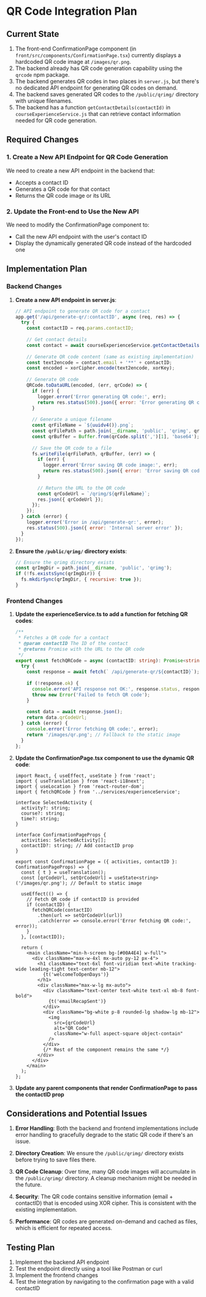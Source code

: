 # QR Code Integration Plan

## Current State
1. The front-end ConfirmationPage component (in `front/src/components/ConfirmationPage.tsx`) currently displays a hardcoded QR code image at `/images/qr.png`.
2. The backend already has QR code generation capability using the `qrcode` npm package.
3. The backend generates QR codes in two places in `server.js`, but there's no dedicated API endpoint for generating QR codes on demand.
4. The backend saves generated QR codes to the `/public/qrimg/` directory with unique filenames.
5. The backend has a function `getContactDetails(contactId)` in `courseExperienceService.js` that can retrieve contact information needed for QR code generation.

## Required Changes

### 1. Create a New API Endpoint for QR Code Generation
We need to create a new API endpoint in the backend that:
- Accepts a contact ID
- Generates a QR code for that contact
- Returns the QR code image or its URL

### 2. Update the Front-end to Use the New API
We need to modify the ConfirmationPage component to:
- Call the new API endpoint with the user's contact ID
- Display the dynamically generated QR code instead of the hardcoded one

## Implementation Plan

### Backend Changes

1. **Create a new API endpoint in server.js**:
   ```javascript
   // API endpoint to generate QR code for a contact
   app.get('/api/generate-qr/:contactID', async (req, res) => {
     try {
       const contactID = req.params.contactID;
       
       // Get contact details
       const contact = await courseExperienceService.getContactDetails(contactID);
       
       // Generate QR code content (same as existing implementation)
       const text2encode = contact.email + '**' + contactID;
       const encoded = xorCipher.encode(text2encode, xorKey);
       
       // Generate QR code
       QRCode.toDataURL(encoded, (err, qrCode) => {
         if (err) {
           logger.error('Error generating QR code:', err);
           return res.status(500).json({ error: 'Error generating QR code' });
         }
         
         // Generate a unique filename
         const qrFileName = `${uuidv4()}.png`;
         const qrFilePath = path.join(__dirname, 'public', 'qrimg', qrFileName);
         const qrBuffer = Buffer.from(qrCode.split(',')[1], 'base64');
         
         // Save the QR code to a file
         fs.writeFile(qrFilePath, qrBuffer, (err) => {
           if (err) {
             logger.error('Error saving QR code image:', err);
             return res.status(500).json({ error: 'Error saving QR code' });
           }
           
           // Return the URL to the QR code
           const qrCodeUrl = `/qrimg/${qrFileName}`;
           res.json({ qrCodeUrl });
         });
       });
     } catch (error) {
       logger.error('Error in /api/generate-qr:', error);
       res.status(500).json({ error: 'Internal server error' });
     }
   });
   ```

2. **Ensure the `/public/qrimg/` directory exists**:
   ```javascript
   // Ensure the qrimg directory exists
   const qrImgDir = path.join(__dirname, 'public', 'qrimg');
   if (!fs.existsSync(qrImgDir)) {
     fs.mkdirSync(qrImgDir, { recursive: true });
   }
   ```

### Frontend Changes

1. **Update the experienceService.ts to add a function for fetching QR codes**:
   ```typescript
   /**
    * Fetches a QR code for a contact
    * @param contactID The ID of the contact
    * @returns Promise with the URL to the QR code
    */
   export const fetchQRCode = async (contactID: string): Promise<string> => {
     try {
       const response = await fetch(` /api/generate-qr/${contactID}`);
       
       if (!response.ok) {
         console.error('API response not OK:', response.status, response.statusText);
         throw new Error('Failed to fetch QR code');
       }
       
       const data = await response.json();
       return data.qrCodeUrl;
     } catch (error) {
       console.error('Error fetching QR code:', error);
       return '/images/qr.png'; // Fallback to the static image
     }
   };
   ```

2. **Update the ConfirmationPage.tsx component to use the dynamic QR code**:
   ```tsx
   import React, { useEffect, useState } from 'react';
   import { useTranslation } from 'react-i18next';
   import { useLocation } from 'react-router-dom';
   import { fetchQRCode } from '../services/experienceService';

   interface SelectedActivity {
     activity?: string;
     course?: string;
     time?: string;
   }

   interface ConfirmationPageProps {
     activities: SelectedActivity[];
     contactID?: string; // Add contactID prop
   }

   export const ConfirmationPage = ({ activities, contactID }: ConfirmationPageProps) => {
     const { t } = useTranslation();
     const [qrCodeUrl, setQrCodeUrl] = useState<string>('/images/qr.png'); // Default to static image
     
     useEffect(() => {
       // Fetch QR code if contactID is provided
       if (contactID) {
         fetchQRCode(contactID)
           .then(url => setQrCodeUrl(url))
           .catch(error => console.error('Error fetching QR code:', error));
       }
     }, [contactID]);
     
     return (
       <main className="min-h-screen bg-[#00A4E4] w-full">
         <div className="max-w-4xl mx-auto py-12 px-4">
           <h1 className="text-6xl font-viridian text-white tracking-wide leading-tight text-center mb-12">
             {t('welcomeToOpenDays')}
           </h1>
           <div className="max-w-lg mx-auto">
             <div className="text-center text-white text-xl mb-8 font-bold">
               {t('emailRecapSent')}
             </div>
             <div className="bg-white p-8 rounded-lg shadow-lg mb-12">
               <img
                 src={qrCodeUrl}
                 alt="QR Code"
                 className="w-full aspect-square object-contain"
               />
             </div>
             {/* Rest of the component remains the same */}
           </div>
         </div>
       </main>
     );
   };
   ```

3. **Update any parent components that render ConfirmationPage to pass the contactID prop**

## Considerations and Potential Issues

1. **Error Handling**: Both the backend and frontend implementations include error handling to gracefully degrade to the static QR code if there's an issue.

2. **Directory Creation**: We ensure the `/public/qrimg/` directory exists before trying to save files there.

3. **QR Code Cleanup**: Over time, many QR code images will accumulate in the `/public/qrimg/` directory. A cleanup mechanism might be needed in the future.

4. **Security**: The QR code contains sensitive information (email + contactID) that is encoded using XOR cipher. This is consistent with the existing implementation.

5. **Performance**: QR codes are generated on-demand and cached as files, which is efficient for repeated access.

## Testing Plan

1. Implement the backend API endpoint
2. Test the endpoint directly using a tool like Postman or curl
3. Implement the frontend changes
4. Test the integration by navigating to the confirmation page with a valid contactID
